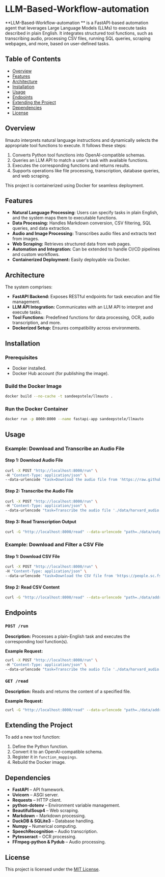 # LLM-Based-Workflow-automation 

**LLM-Based-Workflow-automation ** is a FastAPI-based automation agent that leverages Large Language Models (LLMs) to execute tasks described in plain English. It integrates structured tool functions, such as transcribing audio, processing CSV files, running SQL queries, scraping webpages, and more, based on user-defined tasks.

## Table of Contents
- [Overview](#overview)
- [Features](#features)
- [Architecture](#architecture)
- [Installation](#installation)
- [Usage](#usage)
- [Endpoints](#endpoints)
- [Extending the Project](#extending-the-project)
- [Dependencies](#dependencies)
- [License](#license)

## Overview

llmauto interprets natural language instructions and dynamically selects the appropriate tool functions to execute. It follows these steps:
1. Converts Python tool functions into OpenAI-compatible schemas.
2. Queries an LLM API to match a user's task with available functions.
3. Executes the corresponding functions and returns results.
4. Supports operations like file processing, transcription, database queries, and web scraping.

This project is containerized using Docker for seamless deployment.

## Features

- **Natural Language Processing:** Users can specify tasks in plain English, and the system maps them to executable functions.
- **Data Processing:** Handles Markdown conversion, CSV filtering, SQL queries, and data extraction.
- **Audio and Image Processing:** Transcribes audio files and extracts text from images.
- **Web Scraping:** Retrieves structured data from web pages.
- **Automation and Integration:** Can be extended to handle CI/CD pipelines and custom workflows.
- **Containerized Deployment:** Easily deployable via Docker.

## Architecture

The system comprises:
- **FastAPI Backend:** Exposes RESTful endpoints for task execution and file management.
- **LLM API Integration:** Communicates with an LLM API to interpret and execute tasks.
- **Tool Functions:** Predefined functions for data processing, OCR, audio transcription, and more.
- **Dockerized Setup:** Ensures compatibility across environments.

## Installation

### Prerequisites
- Docker installed.
- Docker Hub account (for publishing the image).

### Build the Docker Image
```sh
docker build --no-cache -t sandeepstele/llmauto .
```

### Run the Docker Container
```sh
docker run -p 8000:8000 --name fastapi-app sandeepstele/llmauto
```

## Usage

### Example: Download and Transcribe an Audio File

#### Step 1: Download Audio File
```sh
curl -X POST "http://localhost:8000/run" \
-H "Content-Type: application/json" \
--data-urlencode "task=Download the audio file from 'https://raw.githubusercontent.com/sandeepstele/llm-proj-final/main/Harvard%20list%2001.wav' and save it as './data/harvard_audio.wav'."
```

#### Step 2: Transcribe the Audio File
```sh
curl -X POST "http://localhost:8000/run" \
-H "Content-Type: application/json" \
--data-urlencode "task=Transcribe the audio file './data/harvard_audio.wav' and save the result to './data/output/transcription.txt'."
```

#### Step 3: Read Transcription Output
```sh
curl -G "http://localhost:8000/read" --data-urlencode "path=./data/output/transcription.txt"
```

### Example: Download and Filter a CSV File

#### Step 1: Download CSV File
```sh
curl -X POST "http://localhost:8000/run" \
-H "Content-Type: application/json" \
--data-urlencode "task=Download the CSV file from 'https://people.sc.fsu.edu/~jburkardt/data/csv/addresses.csv' and save it as './data/addresses.csv'."
```

#### Step 2: Read CSV Content
```sh
curl -G "http://localhost:8000/read" --data-urlencode "path=./data/addresses.csv"
```

## Endpoints

### `POST /run`
**Description:** Processes a plain-English task and executes the corresponding tool function(s).

**Example Request:**
```sh
curl -X POST "http://localhost:8000/run" \
-H "Content-Type: application/json" \
--data-urlencode "task=Transcribe the audio file './data/harvard_audio.wav' and save the result to './data/output/transcription.txt'."
```

### `GET /read`
**Description:** Reads and returns the content of a specified file.

**Example Request:**
```sh
curl -G "http://localhost:8000/read" --data-urlencode "path=./data/addresses.csv"
```

## Extending the Project

To add a new tool function:
1. Define the Python function.
2. Convert it to an OpenAI-compatible schema.
3. Register it in `function_mappings`.
4. Rebuild the Docker image.

## Dependencies

- **FastAPI** – API framework.
- **Uvicorn** – ASGI server.
- **Requests** – HTTP client.
- **python-dotenv** – Environment variable management.
- **BeautifulSoup4** – Web scraping.
- **Markdown** – Markdown processing.
- **DuckDB & SQLite3** – Database handling.
- **Numpy** – Numerical computing.
- **SpeechRecognition** – Audio transcription.
- **Pytesseract** – OCR processing.
- **FFmpeg-python & Pydub** – Audio processing.

## License

This project is licensed under the [MIT License](LICENSE).

